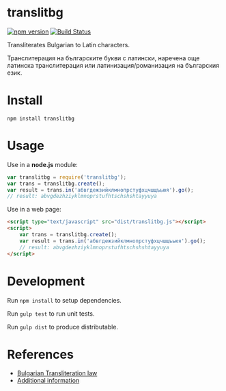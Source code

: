 translitbg
=================


[![npm version][npm-image]][npm-url] [![Build Status](https://travis-ci.org/petarov/translitbg.js.svg?branch=master)](https://travis-ci.org/petarov/translitbg.js)

[npm-url]: https://www.npmjs.com/package/translitbg
[npm-image]: https://img.shields.io/npm/v/translitbg.svg

Transliterates Bulgarian to Latin characters.

Транслитерация на българските букви с латински, наречена още латинска транслитерация или латинизация/романизация на българския език.

# Install

    npm install translitbg

# Usage

Use in a **node.js** module:

```javascript
var translitbg = require('translitbg');
var trans = translitbg.create();
var result = trans.in('абвгдежзийклмнопрстуфхцчшщъьюя').go();
// result: abvgdezhziyklmnoprstufhtschshshtayyuya
```

Use in a web page:

```html
<script type="text/javascript" src="dist/translitbg.js"></script>
<script>
    var trans = translitbg.create();
    var result = trans.in('абвгдежзийклмнопрстуфхцчшщъьюя').go();
    // result: abvgdezhziyklmnoprstufhtschshshtayyuya
</script>
```

# Development

Run `npm install` to setup dependencies.

Run `gulp test` to run unit tests.

Run `gulp dist` to produce distributable.

# References

* [Bulgarian Transliteration law](http://bg.wikisource.org/wiki/%D0%97%D0%B0%D0%BA%D0%BE%D0%BD_%D0%B7%D0%B0_%D1%82%D1%80%D0%B0%D0%BD%D1%81%D0%BB%D0%B8%D1%82%D0%B5%D1%80%D0%B0%D1%86%D0%B8%D1%8F%D1%82%D0%B0)
* [Additional information](http://bg.wikipedia.org/wiki/%D0%A2%D1%80%D0%B0%D0%BD%D1%81%D0%BB%D0%B8%D1%82%D0%B5%D1%80%D0%B0%D1%86%D0%B8%D1%8F_%D0%BD%D0%B0_%D0%B1%D1%8A%D0%BB%D0%B3%D0%B0%D1%80%D1%81%D0%BA%D0%B8%D1%82%D0%B5_%D0%B1%D1%83%D0%BA%D0%B2%D0%B8_%D1%81_%D0%BB%D0%B0%D1%82%D0%B8%D0%BD%D1%81%D0%BA%D0%B8)
